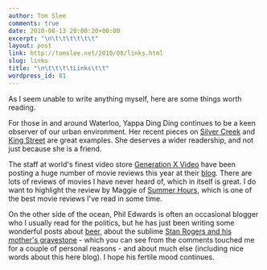 ```yaml
---
author: Tom Slee
comments: true
date: 2010-08-13 20:00:20+00:00
excerpt: "\n\t\t\t\t\t\t"
layout: post
link: http://tomslee.net/2010/08/links.html
slug: links
title: "\n\t\t\t\tLinks\t\t"
wordpress_id: 81
---
```



				

As I seem unable to write anything myself, here are some things worth reading.




For those in and around Waterloo, Yappa Ding Ding continues to be a keen observer of our urban environment. Her recent pieces on [Silver Creek](http://yappadingding.blogspot.com/2010/08/empty-lakes-and-concrete-canyons.html) and[ King Street](http://yappadingding.blogspot.com/2010/08/waterloos-burgeoning-club-zone.html) are great examples. She deserves a wider readership, and not just because she is a friend.




The staff at world's finest video store [Generation X Video](http://www.genxvideo.com/) have been posting a huge number of movie reviews this year at their [blog](http://genxvideo.blogspot.com/). There are lots of reviews of movies I have never heard of, which in itself is great. I do want to highlight the review by Maggie of [Summer Hours](http://genxvideo.blogspot.com/2010/07/maggie-2010-round-of-resounding-recs_15.html), which is one of the best movie reviews I've read in some time.




On the other side of the ocean, Phil Edwards is often an occasional blogger who I usually read for the politics, but he has just been writing some wonderful posts about [beer](http://gapingsilence.wordpress.com/2010/08/10/so-near-my-nose/), about the sublime [Stan Rogers and his mother's gravestone](http://gapingsilence.wordpress.com/2010/08/10/rise-again/) - which you can see from the comments touched me for a couple of personal reasons - and about much else (including nice words about this here blog). I hope his fertile mood continues.


		
